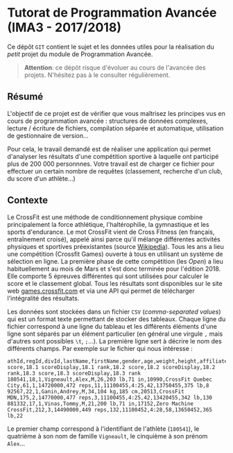 # Tutorat de Programmation Avancée (IMA3 - 2017/2018)

Ce dépôt `GIT` contient le sujet et les données utiles pour la réalisation du 
_petit_ projet du module de Programmation Avancée.

> __Attention__: ce dépôt risque d'évoluer au cours de l'avancée des projets. 
N'hésitez pas à le consulter régulièrement.

## Résumé

L'objectif de ce projet est de vérifier que vous maîtrisez les principes vus en 
cours de programmation avancée : structures de données complexes, 
lecture / écriture de fichiers, compilation séparée et automatique, utilisation 
de gestionnaire de version...

Pour cela, le travail demandé est de réaliser une application qui permet 
d'analyser les résultats d'une compétition sportive à laquelle ont participé plus
de 200 000 personnnes. Votre travail est de charger ce fichier pour effectuer un 
certain nombre de requêtes (classement, recherche d'un club, du score d'un 
athlète...)

## Contexte

Le CrossFit est une méthode de conditionnement physique combine principalement 
la force athlétique, l'haltérophilie, la gymnastique et les sports d'endurance. 
Le mot CrossFit vient de Cross Fitness (en français, entraînement croisé), 
appelé ainsi parce qu'il mélange différentes activités physiques et sportives 
préexistantes (source [Wikipedia](https://fr.wikipedia.org/wiki/CrossFit)). Tous 
les ans a lieu une compétition (Crossfit Games) ouverte à tous en utilisant un
système de sélection en ligne. La première phase de cette compétition (les _Open_) 
a lieu habituellement au mois de Mars et s'est donc terminée pour l'édition 2018. 
Elle comporte 5 épreuves différentes qui sont utilisées pour calculer le score et
le classement global. Tous les résultats sont disponibles sur le site web 
[games.crossfit.com](https://games.crossfit.com/) et via une API qui permet de 
télécharger l'intégralité des résultats. 

Les données sont stockées dans un fichier `CSV` (_comma-separated values_) qui 
est un format texte permettant de stocker des tableaux. Chaque ligne du fichier 
correspond à une ligne du tableau et les différents éléments d'une ligne sont 
séparés par un élément particulier (en général une virgule `,` mais d'autres sont 
possibles `\t`, `;`...). La première ligne sert à décrire le nom des différents 
champs. Par exemple sur le fichier qui nous intéresse :

~~~
athId,regId,divId,lastName,firstName,gender,age,weight,height,affiliateId,affiliateName,overallScore,overallRank,18.1 score,18.1 scoreDisplay,18.1 rank,18.2 score,18.2 scoreDisplay,18.2 rank,18.3 score,18.3 scoreDisplay,18.3 rank
180541,18,1,Vigneault,Alex,M,26,203 lb,71 in,10990,CrossFit Quebec City,61,1,14720000,472 reps,11,11100455,4:25,42,13750455,375 lb,8
92567,22,1,Ganin,Andrey,M,34,104 kg,185 cm,20513,CrossFit MDN,175,2,14770000,477 reps,3,11100455,4:25,42,13420455,342 lb,130
881332,17,1,Vinas,Tommy,M,21,200 lb,71 in,17152,Zero Machine CrossFit,212,3,14490000,449 reps,132,11100452,4:28,58,13650452,365 lb,22
~~~

Le premier champ correspond à l'identifiant de l'athlète (`180541`), le 
quatrième à son nom de famille `Vigneault`, le cinquième à son prénom `Alex`...
